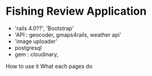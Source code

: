 # Fishing Review Application

- 'rails 4.0??', 'Bootstrap'
- 'API : geocoder, gmaps4rails, weather api'
- 'image uploader'
- postgresql
- gem : cloudinary, 

How to use it
What each pages do

